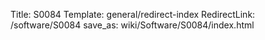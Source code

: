 Title: S0084
Template: general/redirect-index
RedirectLink: /software/S0084
save_as: wiki/Software/S0084/index.html